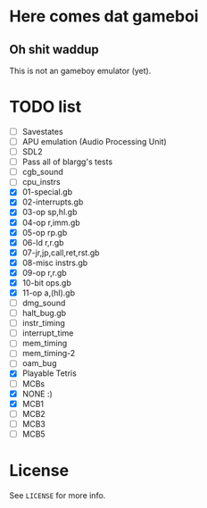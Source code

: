 Here comes dat gameboi
======================
Oh shit waddup
--------------

This is not an gameboy emulator (yet).

TODO list
=========

 - [ ] Savestates
 - [ ] APU emulation (Audio Processing Unit)
 - [ ] SDL2
 - [ ] Pass all of blargg's tests
  - [ ] cgb_sound
  - [ ] cpu_instrs
   - [x] 01-special.gb
   - [x] 02-interrupts.gb
   - [x] 03-op sp,hl.gb
   - [x] 04-op r,imm.gb
   - [x] 05-op rp.gb
   - [x] 06-ld r,r.gb
   - [x] 07-jr,jp,call,ret,rst.gb
   - [x] 08-misc instrs.gb
   - [x] 09-op r,r.gb
   - [x] 10-bit ops.gb
   - [x] 11-op a,(hl).gb
  - [ ] dmg_sound
  - [ ] halt_bug.gb
  - [ ] instr_timing
  - [ ] interrupt_time
  - [ ] mem_timing
  - [ ] mem_timing-2
  - [ ] oam_bug
 - [x] Playable Tetris
 - [ ] MCBs
  - [x] NONE :)
  - [x] MCB1
  - [ ] MCB2
  - [ ] MCB3
  - [ ] MCB5

License
=======
See `LICENSE` for more info.
